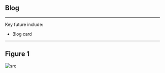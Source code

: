 ## Blog
---
Key future include:

- Blog card

---

## Figure 1
 
 ![src](/assets/dashkit/blog.jpeg)

